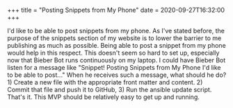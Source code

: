 +++
title = "Posting Snippets from My Phone"
date = 2020-09-27T16:32:00
+++

I'd like to be able to post snippets from my phone.
As I've stated before, the purpose of the snippets section of my website is to lower the barrier to me publishing as much as possible.
Being able to post a snippet from my phone would help in this respect.
This doesn't seem so hard to set up, especially now that Bieber Bot runs continuously on my laptop.
I could have Bieber Bot listen for a message like "Snippet!
Posting Snippets from My Phone
I'd like to be able to post..."
When he receives such a message, what should he do? 1) Create a new file with the appropriate front matter and content. 2) Commit that file and push it to GitHub, 3) Run the ansible update script.
That's it. This MVP should be relatively easy to get up and running.
